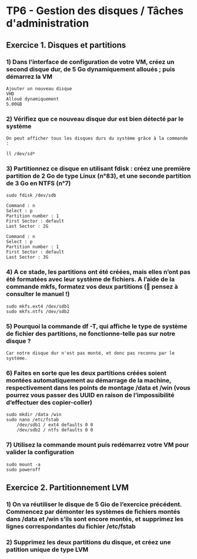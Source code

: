 # TP6 - Gestion des disques / Tâches d'administration


## Exercice 1. Disques et partitions


### 1) Dans l’interface de configuration de votre VM, créez un second disque dur, de 5 Go dynamiquement alloués ; puis démarrez la VM

    Ajouter un nouveau disque
    VHD
    Alloué dynamiquement
    5.00GB

### 2) Vérifiez que ce nouveau disque dur est bien détecté par le système

    On peut afficher tous les disques durs du système grâce à la commande :

    ll /dev/sd*

### 3) Partitionnez ce disque en utilisant fdisk : créez une première partition de 2 Go de type Linux (n°83), et une seconde partition de 3 Go en NTFS (n°7)

    sudo fdisk /dev/sdb

    Command : n
    Select : p
    Partition number : 1
    First Sector : default
    Last Sector : 2G

    Command : n
    Select : p
    Partition number : 1
    First Sector : default
    Last Sector : 3G

### 4) A ce stade, les partitions ont été créées, mais elles n’ont pas été formatées avec leur système de fichiers. A l’aide de la commande mkfs, formatez vos deux partitions ( pensez à consulter le manuel !)

    sudo mkfs.ext4 /dev/sdb1
    sudo mkfs.ntfs /dev/sdb2

### 5) Pourquoi la commande df -T, qui affiche le type de système de fichier des partitions, ne fonctionne-telle pas sur notre disque ?

    Car notre disque dur n'est pas monté, et donc pas reconnu par le système.

### 6) Faites en sorte que les deux partitions créées soient montées automatiquement au démarrage de la machine, respectivement dans les points de montage /data et /win (vous pourrez vous passer des UUID en raison de l’impossibilité d’effectuer des copier-coller)

    sudo mkdir /data /win
    sudo nano /etc/fstab
        /dev/sdb1 / ext4 defaults 0 0
        /dev/sdb2 / ntfs defaults 0 0

### 7) Utilisez la commande mount puis redémarrez votre VM pour valider la configuration

    sudo mount -a
    sudo poweroff



## Exercice 2. Partitionnement LVM

### 1) On va réutiliser le disque de 5 Gio de l’exercice précédent. Commencez par démonter les systèmes de fichiers montés dans /data et /win s’ils sont encore montés, et supprimez les lignes correspondantes du fichier /etc/fstab

### 2) Supprimez les deux partitions du disque, et créez une patition unique de type LVM

